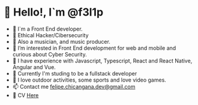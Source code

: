 # 👋 Hello!, I`m @f3l1p

- 🚀 I`m a Front End developer.
- 🎩 Ethical Hacker/Cibersecurity
- 🎸 Also a musician, and music producer.
- 👾 I’m interested in Front End development for web and mobile and curious about Cyber Security.
- 👀 I have experience with Javascript, Typescript, React and React Native, Angular and Vue.
- 📰 Currently I'm studing to be a fullstack developer
- 🌱 I love outdoor activities, some sports and love video games.
- 📫 Contact me felipe.chicangana.dev@gmail.com
- 📎 CV [Here](https://my-cv-portafolio.vercel.app/)

<!---
f3l1p/f3l1p is a ✨ special ✨ repository because its `README.md` (this file) appears on your GitHub profile.
You can click the Preview link to take a look at your changes.
--->
